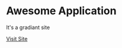 <h1> Awesome Application </h1>
<p> It's a gradiant site </p>
<a href="https://awesome-application.netlify.com/">Visit Site</a>
